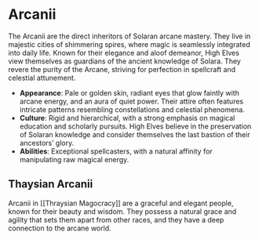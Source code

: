 # Arcanii

The Arcanii are the direct inheritors of Solaran arcane mastery. They live in majestic cities of shimmering spires, where magic is seamlessly integrated into daily life. Known for their elegance and aloof demeanor, High Elves view themselves as guardians of the ancient knowledge of Solara. They revere the purity of the Arcane, striving for perfection in spellcraft and celestial attunement.

- **Appearance**: Pale or golden skin, radiant eyes that glow faintly with arcane energy, and an aura of quiet power. Their attire often features intricate patterns resembling constellations and celestial phenomena.
- **Culture**: Rigid and hierarchical, with a strong emphasis on magical education and scholarly pursuits. High Elves believe in the preservation of Solaran knowledge and consider themselves the last bastion of their ancestors’ glory.
- **Abilities**: Exceptional spellcasters, with a natural affinity for manipulating raw magical energy.
## Thaysian Arcanii

Arcanii in [[Thraysian Magocracy]] are a graceful and elegant people, known for their beauty and wisdom. They possess a natural grace and agility that sets them apart from other races, and they have a deep connection to the arcane world. 